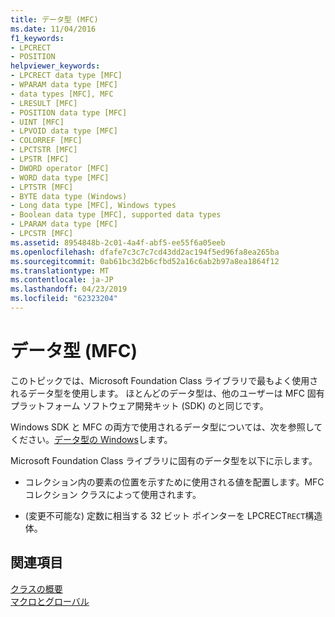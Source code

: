```yaml
---
title: データ型 (MFC)
ms.date: 11/04/2016
f1_keywords:
- LPCRECT
- POSITION
helpviewer_keywords:
- LPCRECT data type [MFC]
- WPARAM data type [MFC]
- data types [MFC], MFC
- LRESULT [MFC]
- POSITION data type [MFC]
- UINT [MFC]
- LPVOID data type [MFC]
- COLORREF [MFC]
- LPCTSTR [MFC]
- LPSTR [MFC]
- DWORD operator [MFC]
- WORD data type [MFC]
- LPTSTR [MFC]
- BYTE data type (Windows)
- Long data type [MFC], Windows types
- Boolean data type [MFC], supported data types
- LPARAM data type [MFC]
- LPCSTR [MFC]
ms.assetid: 8954848b-2c01-4a4f-abf5-ee55f6a05eeb
ms.openlocfilehash: dfafe7c3c7c7cd43dd2ac194f5ed96fa8ea265ba
ms.sourcegitcommit: 0ab61bc3d2b6cfbd52a16c6ab2b97a8ea1864f12
ms.translationtype: MT
ms.contentlocale: ja-JP
ms.lasthandoff: 04/23/2019
ms.locfileid: "62323204"
---
```

# <a name="data-types-mfc"></a>データ型 (MFC)

このトピックでは、Microsoft Foundation Class ライブラリで最もよく使用されるデータ型を使用します。 ほとんどのデータ型は、他のユーザーは MFC 固有プラットフォーム ソフトウェア開発キット (SDK) のと同じです。

Windows SDK と MFC の両方で使用されるデータ型については、次を参照してください。[データ型の Windows](/windows/desktop/WinProg/windows-data-types)します。

Microsoft Foundation Class ライブラリに固有のデータ型を以下に示します。

- コレクション内の要素の位置を示すために使用される値を配置します。MFC コレクション クラスによって使用されます。

- (変更不可能な) 定数に相当する 32 ビット ポインターを LPCRECT`RECT`構造体。

## <a name="see-also"></a>関連項目

[クラスの概要](../../mfc/class-library-overview.md)<br/>
[マクロとグローバル](../../mfc/reference/mfc-macros-and-globals.md)
